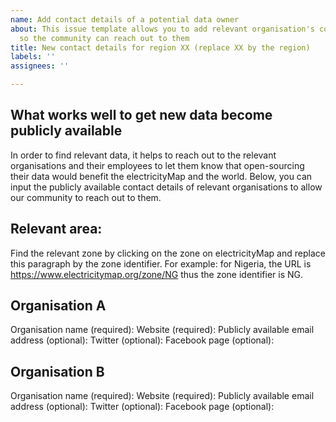 ```yaml
---
name: Add contact details of a potential data owner
about: This issue template allows you to add relevant organisation's contact details
  so the community can reach out to them
title: New contact details for region XX (replace XX by the region)
labels: ''
assignees: ''

---
```


## What works well to get new data become publicly available
In order to find relevant data, it helps to reach out to the relevant organisations and their employees to let them know that open-sourcing their data would benefit the electricityMap and the world. Below, you can input the publicly available contact details of relevant organisations to allow our community to reach out to them. 

## Relevant area:
Find the relevant zone by clicking on the zone on electricityMap and replace this paragraph by the zone identifier. For example: for Nigeria, the URL is https://www.electricitymap.org/zone/NG thus the zone identifier is NG.

## Organisation A
Organisation name (required):
Website (required):
Publicly available email address (optional):
Twitter (optional):
Facebook page (optional):

## Organisation B
Organisation name (required):
Website (required):
Publicly available email address (optional):
Twitter (optional):
Facebook page (optional):
